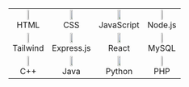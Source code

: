 <table>
  <tr>
    <td align="center"><img src="https://cdn.jsdelivr.net/gh/devicons/devicon/icons/html5/html5-original.svg" width="25%"/><br>HTML</td>
    <td align="center"><img src="https://cdn.jsdelivr.net/gh/devicons/devicon/icons/css3/css3-original.svg" width="25%"/><br>CSS</td>
    <td align="center"><img src="https://cdn.jsdelivr.net/gh/devicons/devicon/icons/javascript/javascript-original.svg" width="25%"/><br>JavaScript</td>
    <td align="center"><img src="https://cdn.jsdelivr.net/gh/devicons/devicon/icons/nodejs/nodejs-original.svg" width="25%"/><br>Node.js</td>
  </tr>
  <tr>
    <td align="center"><img src="https://www.vectorlogo.zone/logos/tailwindcss/tailwindcss-icon.svg" width="25%"/><br>Tailwind</td>
    <td align="center"><img src="https://cdn.jsdelivr.net/gh/devicons/devicon/icons/express/express-original.svg" width="25%"/><br>Express.js</td>
    <td align="center"><img src="https://cdn.jsdelivr.net/gh/devicons/devicon/icons/react/react-original.svg" width="25%"/><br>React</td>
    <td align="center"><img src="https://cdn.jsdelivr.net/gh/devicons/devicon/icons/mysql/mysql-original.svg" width="25%"/><br>MySQL</td>
  </tr>
  <tr>
    <td align="center"><img src="https://cdn.jsdelivr.net/gh/devicons/devicon/icons/cplusplus/cplusplus-original.svg" width="25%"/><br>C++</td>
    <td align="center"><img src="https://cdn.jsdelivr.net/gh/devicons/devicon/icons/java/java-original.svg" width="25%"/><br>Java</td>
    <td align="center"><img src="https://cdn.jsdelivr.net/gh/devicons/devicon/icons/python/python-original.svg" width="25%"/><br>Python</td>
    <td align="center"><img src="https://cdn.jsdelivr.net/gh/devicons/devicon/icons/php/php-original.svg" width="25%"/><br>PHP</td>
  </tr>
</table>
